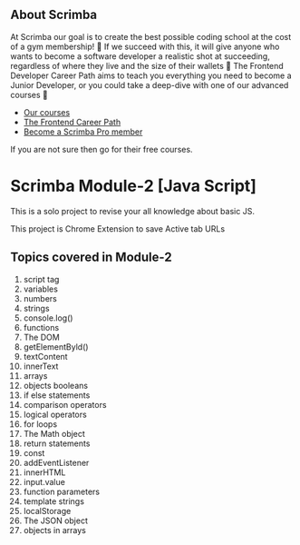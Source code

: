 ## About Scrimba

At Scrimba our goal is to create the best possible coding school at the cost of a gym membership! 💜
If we succeed with this, it will give anyone who wants to become a software developer a realistic shot at succeeding, regardless of where they live and the size of their wallets 🎉
The Frontend Developer Career Path aims to teach you everything you need to become a Junior Developer, or you could take a deep-dive with one of our advanced courses 🚀

- [Our courses](https://scrimba.com/allcourses)
- [The Frontend Career Path](https://scrimba.com/learn/frontend)
- [Become a Scrimba Pro member](https://scrimba.com/pricing)

If you are not sure then go for their free courses.

# Scrimba Module-2 [Java Script]

This is a solo project to revise your all knowledge about basic JS.

This project is Chrome Extension to save Active tab URLs

## Topics covered in Module-2

1. script tag 
2. variables 
3. numbers 
4. strings 
5. console.log() 
6. functions 
7. The DOM 
8. getElementByld() 
10. textContent 
9. innerText 
11. arrays 
12. objects booleans 
13. if else statements 
14. comparison operators 
15. logical operators 
16. for loops 
17. The Math object 
18. return statements 
19. const 
20. addEventListener 
21. innerHTML 
22. input.value 
23. function parameters 
24. template strings 
25. localStorage 
26. The JSON object 
27. objects in arrays